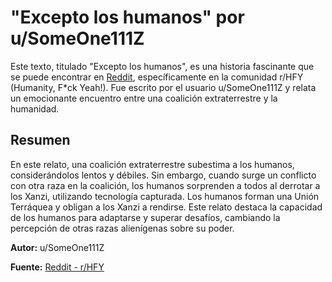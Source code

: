 # "Excepto los humanos" por u/SomeOne111Z

Este texto, titulado "Excepto los humanos", es una historia fascinante que se puede encontrar en [Reddit](https://www.reddit.com/r/HFY/comments/om7agy/e), específicamente en la comunidad r/HFY (Humanity, F*ck Yeah!). Fue escrito por el usuario u/SomeOne111Z y relata un emocionante encuentro entre una coalición extraterrestre y la humanidad.

## Resumen

En este relato, una coalición extraterrestre subestima a los humanos, considerándolos lentos y débiles. Sin embargo, cuando surge un conflicto con otra raza en la coalición, los humanos sorprenden a todos al derrotar a los Xanzi, utilizando tecnología capturada. Los humanos forman una Unión Terráquea y obligan a los Xanzi a rendirse. Este relato destaca la capacidad de los humanos para adaptarse y superar desafíos, cambiando la percepción de otras razas alienígenas sobre su poder.

**Autor:** u/SomeOne111Z

**Fuente:** [Reddit - r/HFY](https://www.reddit.com/r/HFY/comments/om7agy/e)
